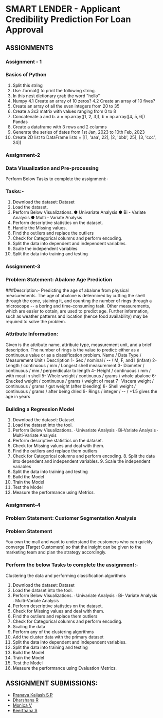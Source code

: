 # SMART LENDER - Applicant Credibility Prediction For Loan Approval

## ASSIGNMENTS

### Assignment - 1

### Basics of Python

1. Split this string
2. Use .format() to print the following string. 
3. In this nest dictionary grab the word "hello"
4. Numpy
4.1 Create an array of 10 zeros?
4.2 Create an array of 10 fives?
5. Create an array of all the even integers from 20 to 35
6. Create a 3x3 matrix with values ranging from 0 to 8
7. Concatenate a and b. a = np.array([1, 2, 3]), b = np.array([4, 5, 6])
Pandas
8. Create a dataframe with 3 rows and 2 columns
9. Generate the series of dates from 1st Jan, 2023 to 10th Feb, 2023
10. Create 2D list to DataFrame lists = [[1, 'aaa', 22], [2, 'bbb', 25], [3, 'ccc', 24]]

### Assignment-2

### Data Visualization and Pre-processing

Perform Below Tasks to complete the assignment:-

### Tasks:-

1. Download the dataset: Dataset
2. Load the dataset.
3. Perform Below Visualizations.
● Univariate Analysis
● Bi - Variate Analysis
● Multi - Variate Analysis
4. Perform descriptive statistics on the dataset.
5. Handle the Missing values.
6. Find the outliers and replace the outliers
7. Check for Categorical columns and perform encoding.
8. Split the data into dependent and independent variables.
9. Scale the independent variables
10. Split the data into training and testing

### Assignment-3

### Problem Statement: Abalone Age Prediction

###Description:- Predicting the age of abalone from physical measurements. The age of abalone is
determined by cutting the shell through the cone, staining it, and counting the number of rings through
a microscope -- a boring and time-consuming task. Other measurements, which are easier to obtain,
are used to predict age. Further information, such as weather patterns and location (hence food
availability) may be required to solve the problem.

### Attribute Information:

Given is the attribute name, attribute type, measurement unit, and a brief description. The number of
rings is the value to predict: either as a continuous value or as a classification problem.
Name / Data Type / Measurement Unit / Description
1- Sex / nominal / -- / M, F, and I (infant)
2- Length / continuous / mm / Longest shell measurement
3- Diameter / continuous / mm / perpendicular to length
4- Height / continuous / mm / with meat in shell
5- Whole weight / continuous / grams / whole abalone
6- Shucked weight / continuous / grams / weight of meat
7- Viscera weight / continuous / grams / gut weight (after bleeding)
8- Shell weight / continuous / grams / after being dried
9- Rings / integer / -- / +1.5 gives the age in years

### Building a Regression Model

1. Download the dataset: Dataset
2. Load the dataset into the tool.
3. Perform Below Visualizations.
∙ Univariate Analysis
∙ Bi-Variate Analysis
∙ Multi-Variate Analysis
4. Perform descriptive statistics on the dataset.
5. Check for Missing values and deal with them.
6. Find the outliers and replace them outliers
7. Check for Categorical columns and perform encoding. 8. Split the data
into dependent and independent variables. 9. Scale the independent
variables
10. Split the data into training and testing
11. Build the Model
12. Train the Model
13. Test the Model
14. Measure the performance using Metrics.

### Assignment-4

### Problem Statement: Customer Segmentation Analysis
 
### Problem Statement

You own the mall and want to understand the customers who can quickly
converge [Target Customers] so that the insight can be given to the
marketing team and plan the strategy accordingly.

### Perform the below Tasks to complete the assignment:-

Clustering the data and performing classification algorithms
1. Download the dataset: Dataset
2. Load the dataset into the tool.
3. Perform Below Visualizations.
∙ Univariate Analysis
∙ Bi- Variate Analysis
∙ Multi-Variate Analysis
4. Perform descriptive statistics on the dataset.
5. Check for Missing values and deal with them.
6. Find the outliers and replace them outliers
7. Check for Categorical columns and perform encoding.
8. Scaling the data
9. Perform any of the clustering algorithms
10. Add the cluster data with the primary dataset
11. Split the data into dependent and independent
variables.
12. Split the data into training and testing
13. Build the Model
14. Train the Model
15. Test the Model
16. Measure the performance using Evaluation Metrics.

## ASSIGNMENT SUBMISSIONS:

- [Pranava Kailash S P](https://github.com/IBM-EPBL/IBM-Project-43797-1660719685/tree/main/Assignments/Team%20Lead%20-%20Pranava%20Kailash)
- [Dharshana R](https://github.com/IBM-EPBL/IBM-Project-43797-1660719685/tree/main/Assignments/Team%20Member%201%20-%20Dharshana)
- [Monica V](https://github.com/IBM-EPBL/IBM-Project-43797-1660719685/tree/main/Assignments/Team%20Member%202%20%20-%20Monica)
- [Keerthana S](https://github.com/IBM-EPBL/IBM-Project-43797-1660719685/tree/main/Assignments/Team%20Member%203%20-%20Keerthana)
